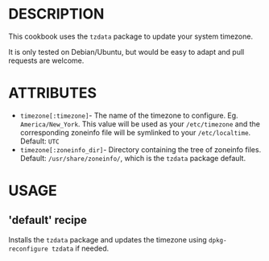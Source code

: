 # DESCRIPTION

This cookbook uses the `tzdata` package to update your system timezone.

It is only tested on Debian/Ubuntu, but would be easy to adapt and pull
requests are welcome.

# ATTRIBUTES

* `timezone[:timezone]`- The name of the timezone to configure. Eg. `America/New_York`.
  This value will be used as your `/etc/timezone` and the corresponding zoneinfo file
  will be symlinked to your `/etc/localtime`.
  Default: `UTC`
* `timezone[:zoneinfo_dir]`- Directory containing the tree of zoneinfo files.
  Default: `/usr/share/zoneinfo/`, which is the `tzdata` package default.

# USAGE

## 'default' recipe

Installs the `tzdata` package and updates the timezone using
`dpkg-reconfigure tzdata` if needed.

